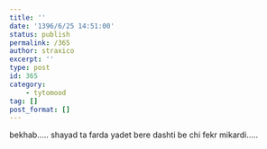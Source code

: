 ```yaml
---
title: ''
date: '1396/6/25 14:51:00'
status: publish
permalink: /365
author: straxico
excerpt: ''
type: post
id: 365
category:
    - tytomood
tag: []
post_format: []
---
```

<div>bekhab….. shayad ta farda yadet bere dashti be chi fekr mikardi…..</div>